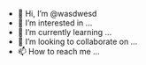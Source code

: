 - 👋 Hi, I’m @wasdwesd
- 👀 I’m interested in ...
- 🌱 I’m currently learning ...
- 💞️ I’m looking to collaborate on ...
- 📫 How to reach me ...

<!---
wasdwesd/wasdwesd is a ✨ special ✨ repository because its `README.md` (this file) appears on your GitHub profile.
You can click the Preview link to take a look at your changes.
--->
